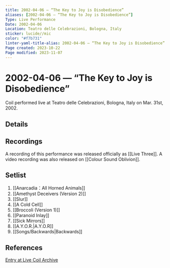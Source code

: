 ```yaml
---
title: 2002-04-06 — “The Key to Joy is Disobedience”
aliases: [2002-04-06 — “The Key to Joy is Disobedience”]
Type: Live Performance
Date: 2002-04-06
Location: Teatro delle Celebrazioni, Bologna, Italy
sticker: lucide//mic
color: "#f7b731"
linter-yaml-title-alias: 2002-04-06 — “The Key to Joy is Disobedience”
Page created: 2023-10-22
Page modified: 2023-11-07
---
```


# 2002-04-06 — “The Key to Joy is Disobedience”

Coil performed live at Teatro delle Celebrazioni, Bologna, Italy on Mar. 31st, 2002.

## Details


## Recordings

A recording of this performance was released officially as [[Live Three]]. A video recording was also released on [[Colour Sound Oblivion]].

## Setlist
1. [[Anarcadia：All Horned Animals]]
2. [[Amethyst Deceivers (Version 2)]]
3. [[Slur]]
4. [[A Cold Cell]]
5. [[Broccoli (Version 1)]]
6. [[Paranoid Inlay]]
7. [[Sick Mirrors]]
8. [[A.Y.O.R.|A.Y.O.R]]
9. [[Songs/Backwards|Backwards]]

## References

[Entry at Live Coil Archive](https://live-coil-archive.com/2002-part1/2002-teatro-delle-celebrazioni/)
